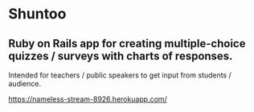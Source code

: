 Shuntoo
==========
Ruby on Rails app for creating multiple-choice quizzes / surveys with charts of responses. 
----------
Intended for teachers / public speakers to get input from students / audience.

https://nameless-stream-8926.herokuapp.com/
